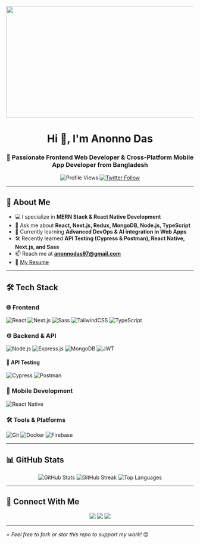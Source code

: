 <div align="center">
  <img src="https://media.giphy.com/media/dWesBcTLavkZuG35MI/giphy.gif" width="600" height="300"/>
</div>

<h1 align="center">Hi 👋, I'm Anonno Das</h1>
<h3 align="center">🚀 Passionate Frontend Web Developer & Cross-Platform Mobile App Developer from Bangladesh</h3>

<p align="center">
  <img src="https://komarev.com/ghpvc/?username=mranonno&label=Profile%20views&color=0e75b6&style=flat" alt="Profile Views" />
  <a href="https://twitter.com/mranonno1"><img src="https://img.shields.io/twitter/follow/mranonno1?logo=twitter&style=for-the-badge" alt="Twitter Follow" /></a>
</p>

---

## 🚀 About Me  
- 💻 I specialize in **MERN Stack & React Native Development**  
- 💬 Ask me about **React, Next.js, Redux, MongoDB, Node.js, TypeScript**  
- 🌱 Currently learning **Advanced DevOps & AI integration in Web Apps**  
- 🛠️ Recently learned **API Testing (Cypress & Postman), React Native, Next.js, and Sass**  
- 📫 Reach me at **anonnodas97@gmail.com**  
- 📄 [My Resume](https://drive.google.com/file/d/1BWZNlkHalE2Hb5StX-rdA-uNzZG6ZPqp/view?usp=drivesdk)  

---

## 🛠️ Tech Stack  
### 🌐 Frontend  
![React](https://img.shields.io/badge/-React-61DAFB?style=for-the-badge&logo=react&logoColor=white)
![Next.js](https://img.shields.io/badge/-Next.js-black?style=for-the-badge&logo=next.js)
![Sass](https://img.shields.io/badge/-Sass-CC6699?style=for-the-badge&logo=sass&logoColor=white)
![TailwindCSS](https://img.shields.io/badge/-TailwindCSS-06B6D4?style=for-the-badge&logo=tailwindcss&logoColor=white)
![TypeScript](https://img.shields.io/badge/-TypeScript-3178C6?style=for-the-badge&logo=typescript&logoColor=white)

### ⚙️ Backend & API  
![Node.js](https://img.shields.io/badge/-Node.js-339933?style=for-the-badge&logo=node.js&logoColor=white)
![Express.js](https://img.shields.io/badge/-Express.js-000000?style=for-the-badge&logo=express&logoColor=white)
![MongoDB](https://img.shields.io/badge/-MongoDB-47A248?style=for-the-badge&logo=mongodb&logoColor=white)
![JWT](https://img.shields.io/badge/-JWT-black?style=for-the-badge&logo=jsonwebtokens&logoColor=white)

#### 🧪 API Testing  
![Cypress](https://img.shields.io/badge/-Cypress-17202C?style=for-the-badge&logo=cypress&logoColor=white)
![Postman](https://img.shields.io/badge/-Postman-FF6C37?style=for-the-badge&logo=postman&logoColor=white)

### 📱 Mobile Development  
![React Native](https://img.shields.io/badge/-React%20Native-61DAFB?style=for-the-badge&logo=react&logoColor=white)

### 🛠️ Tools & Platforms  
![Git](https://img.shields.io/badge/-Git-F05032?style=for-the-badge&logo=git&logoColor=white)
![Docker](https://img.shields.io/badge/-Docker-2496ED?style=for-the-badge&logo=docker&logoColor=white)
![Firebase](https://img.shields.io/badge/-Firebase-FFCA28?style=for-the-badge&logo=firebase&logoColor=white)

---

## 📊 GitHub Stats  
<p align="center">
  <img src="https://github-readme-stats.vercel.app/api?username=mranonno&show_icons=true&theme=radical" alt="GitHub Stats"/>
  <img src="https://github-readme-streak-stats.herokuapp.com/?user=mranonno&theme=radical" alt="GitHub Streak"/>
  <img src="https://github-readme-stats.vercel.app/api/top-langs/?username=mranonno&layout=compact&theme=radical" alt="Top Languages"/>
</p>

---

## 🤝 Connect With Me  
<p align="center">
  <a href="https://linkedin.com/in/mranonno1"><img src="https://img.shields.io/badge/-LinkedIn-0077B5?style=for-the-badge&logo=linkedin&logoColor=white"/></a>
  <a href="https://twitter.com/mranonno1"><img src="https://img.shields.io/badge/-Twitter-1DA1F2?style=for-the-badge&logo=twitter&logoColor=white"/></a>
  <a href="https://instagram.com/mranonno1"><img src="https://img.shields.io/badge/-Instagram-E4405F?style=for-the-badge&logo=instagram&logoColor=white"/></a>
</p>

---

⭐️ *Feel free to fork or star this repo to support my work!* 😊  
